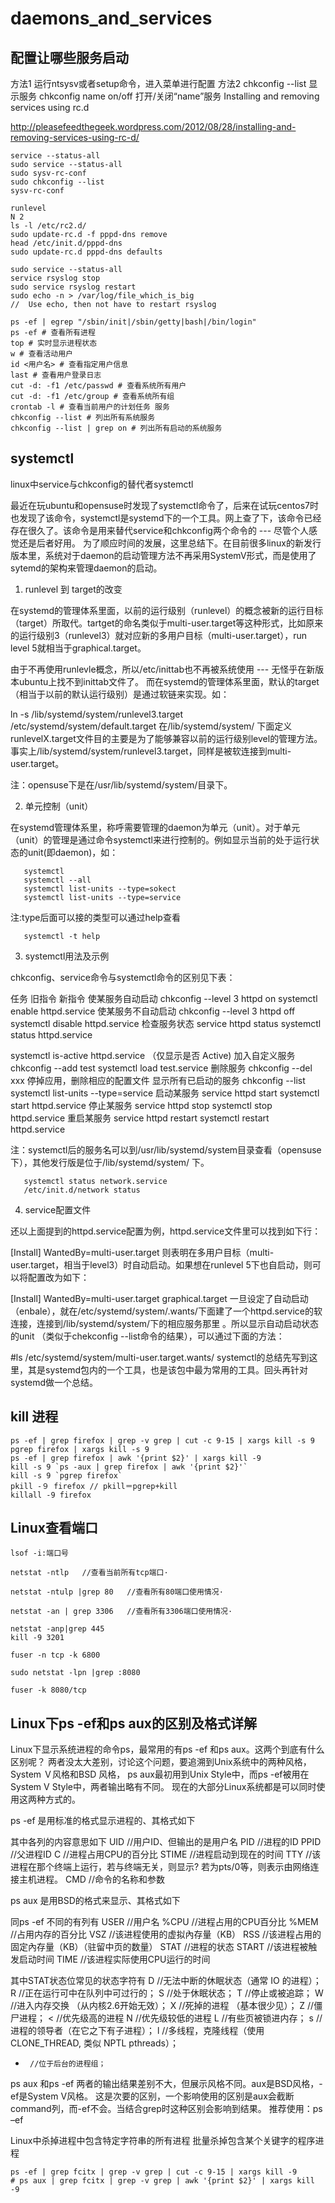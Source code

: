 # daemons_and_services


## 配置让哪些服务启动

方法1 运行ntsysv或者setup命令，进入菜单进行配置
方法2 chkconfig --list 显示服务
chkconfig name on/off 打开/关闭“name”服务
Installing and removing services using rc.d

http://pleasefeedthegeek.wordpress.com/2012/08/28/installing-and-removing-services-using-rc-d/

    service --status-all
    sudo service --status-all
    sudo sysv-rc-conf
    sudo chkconfig --list
    sysv-rc-conf 
    
    runlevel
    N 2	
    ls -l /etc/rc2.d/
    sudo update-rc.d -f pppd-dns remove
    head /etc/init.d/pppd-dns
    sudo update-rc.d pppd-dns defaults
    
    sudo service --status-all
    service rsyslog stop
    sudo service rsyslog restart
    sudo echo -n > /var/log/file_which_is_big 
    //  Use echo, then not have to restart rsyslog
    
    ps -ef | egrep "/sbin/init|/sbin/getty|bash|/bin/login"
    ps -ef # 查看所有进程 
    top # 实时显示进程状态
    w # 查看活动用户
    id <用户名> # 查看指定用户信息 
    last # 查看用户登录日志 
    cut -d: -f1 /etc/passwd # 查看系统所有用户
    cut -d: -f1 /etc/group # 查看系统所有组 
    crontab -l # 查看当前用户的计划任务 服务
    chkconfig --list # 列出所有系统服务 
    chkconfig --list | grep on # 列出所有启动的系统服务


## systemctl

linux中service与chkconfig的替代者systemctl

最近在玩ubuntu和opensuse时发现了systemctl命令了，后来在试玩centos7时也发现了该命令，systemctl是systemd下的一个工具。网上查了下，该命令已经存在很久了。该命令是用来替代service和chkconfig两个命令的 --- 尽管个人感觉还是后者好用。
为了顺应时间的发展，这里总结下。在目前很多linux的新发行版本里，系统对于daemon的启动管理方法不再采用SystemV形式，而是使用了sytemd的架构来管理daemon的启动。

  1. runlevel 到 target的改变
  
  在systemd的管理体系里面，以前的运行级别（runlevel）的概念被新的运行目标（target）所取代。tartget的命名类似于multi-user.target等这种形式，比如原来的运行级别3（runlevel3）就对应新的多用户目标（multi-user.target），run level 5就相当于graphical.target。
  
  由于不再使用runlevle概念，所以/etc/inittab也不再被系统使用 --- 无怪乎在新版本ubuntu上找不到inittab文件了。
  而在systemd的管理体系里面，默认的target（相当于以前的默认运行级别）是通过软链来实现。如：
  
  ln -s /lib/systemd/system/runlevel3.target /etc/systemd/system/default.target
  在/lib/systemd/system/ 下面定义runlevelX.target文件目的主要是为了能够兼容以前的运行级别level的管理方法。 事实上/lib/systemd/system/runlevel3.target，同样是被软连接到multi-user.target。
  
  注：opensuse下是在/usr/lib/systemd/system/目录下。
  
  2. 单元控制（unit）
  
  在systemd管理体系里，称呼需要管理的daemon为单元（unit）。对于单元（unit）的管理是通过命令systemctl来进行控制的。例如显示当前的处于运行状态的unit(即daemon)，如：
  
       systemctl
       systemctl --all
       systemctl list-units --type=sokect
       systemctl list-units --type=service
       
  注:type后面可以接的类型可以通过help查看
  
       systemctl -t help
  
  3. systemctl用法及示例
  
  chkconfig、service命令与systemctl命令的区别见下表：
  
  任务 	            旧指令 	                          新指令
  使某服务自动启动 	chkconfig --level 3 httpd on 	      systemctl enable httpd.service
  使某服务不自动启动 	chkconfig --level 3 httpd off  systemctl disable httpd.service
  检查服务状态 	    service httpd status 	          systemctl status httpd.service 
  
  
  
  systemctl is-active httpd.service （仅显示是否 Active)
  加入自定义服务 	chkconfig --add  test 	    systemctl   load test.service
  删除服务 	chkconfig --del  xxx 	停掉应用，删除相应的配置文件
  显示所有已启动的服务 	chkconfig --list 	    systemctl list-units --type=service
  启动某服务 	service httpd start 	            systemctl start httpd.service
  停止某服务 	service httpd stop 	            systemctl stop httpd.service
  重启某服务 	service httpd restart 	        systemctl restart httpd.service
  
  注：systemctl后的服务名可以到/usr/lib/systemd/system目录查看（opensuse下），其他发行版是位于/lib/systemd/system/ 下。
  
       systemctl status network.service
       /etc/init.d/network status
  
  4. service配置文件
  
  还以上面提到的httpd.service配置为例，httpd.service文件里可以找到如下行：
  
  [Install]
  WantedBy=multi-user.target
  则表明在多用户目标（multi-user.target，相当于level3）时自动启动。如果想在runlevel 5下也自启动，则可以将配置改为如下：
  
  [Install]
  WantedBy=multi-user.target graphical.target
  一旦设定了自动启动（enbale），就在/etc/systemd/system/.wants/下面建了一个httpd.service的软连接，连接到/lib/systemd/system/下的相应服务那里 。所以显示自动启动状态的unit （类似于chekconfig --list命令的结果），可以通过下面的方法：
  
  #ls /etc/systemd/system/multi-user.target.wants/
  systemctl的总结先写到这里，其是systemd包内的一个工具，也是该包中最为常用的工具。回头再针对systemd做一个总结。


## kill 进程

    ps -ef | grep firefox | grep -v grep | cut -c 9-15 | xargs kill -s 9
    pgrep firefox | xargs kill -s 9
    ps -ef | grep firefox | awk '{print $2}' | xargs kill -9
    kill -s 9 `ps -aux | grep firefox | awk '{print $2}'`
    kill -s 9 `pgrep firefox`
    pkill -９ firefox // pkill＝pgrep+kill
    killall -9 firefox


## Linux查看端口

    lsof -i:端口号
    
    netstat -ntlp   //查看当前所有tcp端口·
    
    netstat -ntulp |grep 80   //查看所有80端口使用情况·
    
    netstat -an | grep 3306   //查看所有3306端口使用情况·
    
    netstat -anp|grep 445
    kill -9 3201
    
    fuser -n tcp -k 6800
    
    sudo netstat -lpn |grep :8080
    
    fuser -k 8080/tcp


## Linux下ps -ef和ps aux的区别及格式详解


Linux下显示系统进程的命令ps，最常用的有ps -ef 和ps aux。这两个到底有什么区别呢？
两者没太大差别，讨论这个问题，要追溯到Unix系统中的两种风格，System Ｖ风格和BSD 风格，
ps aux最初用到Unix Style中，而ps -ef被用在System V Style中，两者输出略有不同。
现在的大部分Linux系统都是可以同时使用这两种方式的。

ps -ef 是用标准的格式显示进程的、其格式如下

其中各列的内容意思如下
UID    //用户ID、但输出的是用户名
PID    //进程的ID
PPID    //父进程ID
C      //进程占用CPU的百分比
STIME  //进程启动到现在的时间
TTY    //该进程在那个终端上运行，若与终端无关，则显示? 若为pts/0等，则表示由网络连接主机进程。
CMD    //命令的名称和参数

ps aux 是用BSD的格式来显示、其格式如下

同ps -ef 不同的有列有
USER      //用户名
%CPU      //进程占用的CPU百分比
%MEM      //占用内存的百分比
VSZ      //该进程使用的虚拟內存量（KB）
RSS      //该进程占用的固定內存量（KB）（驻留中页的数量）
STAT      //进程的状态
START    //该进程被触发启动时间
TIME      //该进程实际使用CPU运行的时间

其中STAT状态位常见的状态字符有
D      //无法中断的休眠状态（通常 IO 的进程）；
R      //正在运行可中在队列中可过行的；
S      //处于休眠状态；
T      //停止或被追踪；
W      //进入内存交换 （从内核2.6开始无效）；
X      //死掉的进程 （基本很少见）；
Z      //僵尸进程；
<      //优先级高的进程
N      //优先级较低的进程
L      //有些页被锁进内存；
s      //进程的领导者（在它之下有子进程）；
l      //多线程，克隆线程（使用 CLONE_THREAD, 类似 NPTL pthreads）；
+      //位于后台的进程组；

 ps aux 和ps -ef 
两者的输出结果差别不大，但展示风格不同。aux是BSD风格，-ef是System V风格。
这是次要的区别，一个影响使用的区别是aux会截断command列，而-ef不会。当结合grep时这种区别会影响到结果。
推荐使用：ps –ef 

Linux中杀掉进程中包含特定字符串的所有进程 批量杀掉包含某个关键字的程序进程


    ps -ef | grep fcitx | grep -v grep | cut -c 9-15 | xargs kill -9
    # ps aux | grep fcitx | grep -v grep | awk '{print $2}' | xargs kill -9
